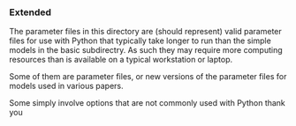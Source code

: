 ### Extended

The parameter files in this directory are (should represent) valid parameter files 
for use with Python that typically take longer to run than the simple models in the basic
subdirectry.  As such they may require more computing resources than is available on a typical
workstation or laptop.  

Some of them are parameter files, or new versions of the parameter files 
for models used in various papers.  

Some simply involve options that are not commonly used with Python
thank  you
